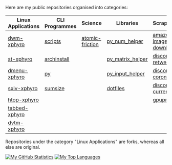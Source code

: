 Here are my public repositories organised into categories:

| Linux Applications | CLI Programmes | Science | Libraries | Scrapers/Bots |
|---|---|---|---|---|
| [dwm-xphyro](https://github.com/XPhyro/dwm-xphyro) | [scripts](https://github.com/XPhyro/scripts) | [atomic-friction](https://github.com/XPhyro/atomic-friction) | [py_num_helper](https://github.com/XPhyro/py_num_helper) | [amazon-image-downloader](https://github.com/XPhyro/amazon-image-downloader) |
| [st-xphyro](https://github.com/XPhyro/st-xphyro) | [archinstall](https://github.com/XPhyro/archinstall) | | [py_matrix_helper](https://github.com/XPhyro/py_matrix_helper) | [discord-retweet-bot](https://github.com/XPhyro/discord-retweet-bot) |
| [dmenu-xphyro](https://github.com/XPhyro/dmenu-xphyro) | [py](https://github.com/XPhyro/py) | | [py_input_helper](https://github.com/XPhyro/py_input_helper) | [discord-corona-bot](https://github.com/XPhyro/discord-corona-bot) |
| [sxiv-xphyro](https://github.com/XPhyro/sxiv-xphyro) | [sumsize](https://github.com/XPhyro/sumsize) | | [dotfiles](https://github.com/XPhyro/dotfiles) | [discord-currency-bot](https://github.com/XPhyro/discord-currency-bot) |
| [htop-xphyro](https://github.com/XPhyro/htop-xphyro) | | | | [gpupmanager](https://github.com/XPhyro/gpupmanager) |
| [tabbed-xphyro](https://github.com/XPhyro/tabbed-xphyro) | | | | |
| [dvtm-xphyro](https://github.com/XPhyro/dvtm-xphyro) | | | | |

Repositories under the category "Linux Applications" are forks, whereas all else are original.

[![My GitHub Statistics](https://github-readme-stats.vercel.app/api?username=XPhyro&show_icons=true&theme=darcula)](https://github.com/anuraghazra/github-readme-stats)
[![My Top Languages](https://github-readme-stats.vercel.app/api/top-langs/?username=XPhyro&layout=compact&show_icons=true&theme=darcula)](https://github.com/anuraghazra/github-readme-stats)
